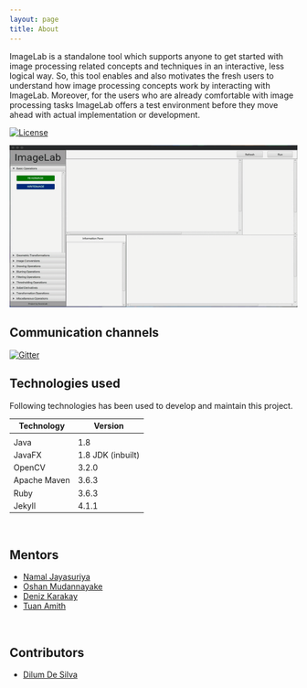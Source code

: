 ```yaml
---
layout: page
title: About
---
```


ImageLab is a standalone tool which supports anyone to get started with image processing related concepts and techniques in an interactive, less logical way. So, this tool enables and also motivates the fresh users to understand how image processing concepts work by interacting with ImageLab. Moreover, for the users who are already comfortable with image processing tasks ImageLab offers a test environment before they move ahead with actual implementation or development.

[![License](https://img.shields.io/badge/License-Apache%202.0-blue.svg)](https://opensource.org/licenses/Apache-2.0) 
<br>

![demo_giff](assets/Demo.gif)

## Communication channels
[![Gitter](https://badges.gitter.im/scorelab/ImageLab.svg)](https://gitter.im/scorelab/ImageLab?utm_source=badge&utm_medium=badge&utm_campaign=pr-badge)
<br>
## Technologies used

Following technologies has been used to develop and maintain this project.

| Technology   | Version              |
|--------------|----------------------|
|              |                      |
| Java         | 1.8                  |
| JavaFX       | 1.8 JDK (inbuilt)    |
| OpenCV       | 3.2.0                |
| Apache Maven | 3.6.3                |
| Ruby         | 3.6.3                |
| Jekyll       | 4.1.1                |

<br>

## Mentors
- [Namal Jayasuriya]()
- [Oshan Mudannayake](https://github.com/ivantha)
- [Deniz Karakay](https://github.com/dkarakay)
- [Tuan Amith]()

<br>

## Contributors
- [Dilum De Silva](https://github.com/dilum1995)
<br>
